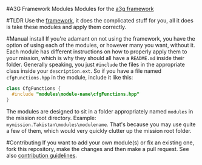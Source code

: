 #A3G Framework Modules
Modules for the [a3g framework](https://github.com/a3g/a3g-framework)

#TLDR
Use the [framework](https://github.com/a3g/a3g-framework), it does the complicated stuff for you, all it does is take these modules and apply them correctly.

#Manual install
If you're adamant on not using the framework, you have the option of using each of the modules, or however many you want, without it. Each module has different instructions on how to properly apply them to your mission, which is why they should all have a `README.md` inside their folder. Generally speaking, you just `#include` the files in the appropriate class inside your `description.ext`. So if you have a file named `cfgFunctions.hpp` in the module, include it like this:

``` c++
class CfgFunctions {
  #include "modules\module-name\cfgFunctions.hpp"
}
```

The modules are designed to sit in a folder appropriately named `modules` in the mission root directory. Example: `mymission.Takistan\modules\modulename`. That's because you may use quite a few of them, which would very quickly clutter up the mission root folder.

#Contributing
If you want to add your own module(s) or fix an existing one, fork this repository, make the changes and then make a pull request. See also [contribution guidelines](https://github.com/a3g/a3g-framework-modules/wiki/Contribution-Guidelines).
